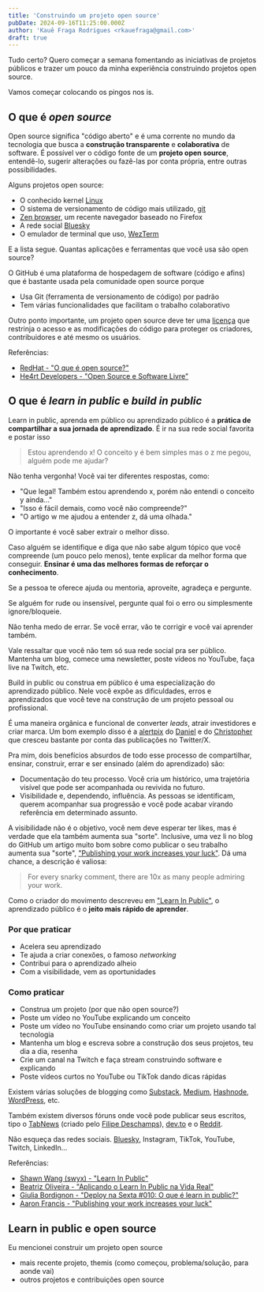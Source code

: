 ```yaml
---
title: 'Construindo um projeto open source'
pubDate: 2024-09-16T11:25:00.000Z
author: 'Kauê Fraga Rodrigues <rkauefraga@gmail.com>'
draft: true
---
```


Tudo certo? Quero começar a semana fomentando as iniciativas de projetos públicos e trazer um pouco da minha experiência construindo projetos open source.

Vamos começar colocando os pingos nos is.

## O que é *open source*

Open source significa "código aberto" e é uma corrente no mundo da tecnologia que busca a **construção transparente** e **colaborativa** de software. É possível ver o código fonte de um **projeto open source**, entendê-lo, sugerir alterações ou fazê-las por conta própria, entre outras possibilidades.

Alguns projetos open source:

- O conhecido kernel [Linux](https://github.com/torvalds/linux)
- O sistema de versionamento de código mais utilizado, [git](https://github.com/git/git)
- [Zen browser](https://github.com/zen-browser), um recente navegador baseado no Firefox
- A rede social [Bluesky](https://github.com/bluesky-social)
- O emulador de terminal que uso, [WezTerm](https://github.com/wez/wezterm)

E a lista segue. Quantas aplicações e ferramentas que você usa são open source?

O GitHub é uma plataforma de hospedagem de software (código e afins) que é bastante usada pela comunidade open source porque

- Usa Git (ferramenta de versionamento de código) por padrão
- Tem várias funcionalidades que facilitam o trabalho colaborativo

Outro ponto importante, um projeto open source deve ter uma [licença](https://choosealicense.com/) que restrinja o acesso e as modificações do código para proteger os criadores, contribuidores e até mesmo os usuários.

Referências:

- [RedHat - "O que é open source?"](https://www.redhat.com/pt-br/topics/open-source/what-is-open-source)
- [He4rt Developers - "Open Source e Software Livre"](https://dev.to/he4rt/open-source-e-software-livre-conheca-e-entenda-de-uma-vez-por-todas-o-que-cada-um-significa-15in)

## O que é *learn in public* e *build in public*

Learn in public, aprenda em público ou aprendizado público é a **prática de compartilhar a sua jornada de aprendizado**. É ir na sua rede social favorita e postar isso

> Estou aprendendo x! O conceito y é bem simples mas o z me pegou, alguém pode me ajudar?

Não tenha vergonha! Você vai ter diferentes respostas, como:

- "Que legal! Também estou aprendendo x, porém não entendi o conceito y ainda..."
- "Isso é fácil demais, como você não compreende?"
- "O artigo w me ajudou a entender z, dá uma olhada."

O importante é você saber extrair o melhor disso.

Caso alguém se identifique e diga que não sabe algum tópico que você compreende (um pouco pelo menos), tente explicar da melhor forma que conseguir. **Ensinar é uma das melhores formas de reforçar o conhecimento**.

Se a pessoa te oferece ajuda ou mentoria, aproveite, agradeça e pergunte.

Se alguém for rude ou insensível, pergunte qual foi o erro ou simplesmente ignore/bloqueie.

Não tenha medo de errar. Se você errar, vão te corrigir e você vai aprender também.

Vale ressaltar que você não tem só sua rede social pra ser público. Mantenha um blog, comece uma newsletter, poste vídeos no YouTube, faça live na Twitch, etc.

Build in public ou construa em público é uma especialização do aprendizado público. Nele você expõe as dificuldades, erros e aprendizados que você teve na construção de um projeto pessoal ou profissional.

É uma maneira orgânica e funcional de converter *leads*, atrair investidores e criar marca. Um bom exemplo disso é a [alertpix](https://www.alertpix.live/) do [Daniel](https://www.youtube.com/@daniellimae) e do [Christopher](https://bsky.app/profile/horadecodar.dev) que cresceu bastante por conta das publicações no Twitter/X.

Pra mim, dois benefícios absurdos de todo esse processo de compartilhar, ensinar, construir, errar e ser ensinado (além do aprendizado) são:

- Documentação do teu processo. Você cria um histórico, uma trajetória visível que pode ser acompanhada ou revivida no futuro.
- Visibilidade e, dependendo, influência. As pessoas se identificam, querem acompanhar sua progressão e você pode acabar virando referência em determinado assunto.

A visibilidade não é o objetivo, você nem deve esperar ter likes, mas é verdade que ela também aumenta sua "sorte". Inclusive, uma vez li no blog do GitHub um artigo muito bom sobre como publicar o seu trabalho aumenta sua "sorte", ["Publishing your work increases your luck"](https://github.com/readme/guides/publishing-your-work). Dá uma chance, a descrição é valiosa:

> For every snarky comment, there are 10x as many people admiring your work.

Como o criador do movimento descreveu em ["Learn In Public"](https://www.swyx.io/learn-in-public), o aprendizado público é o **jeito mais rápido de aprender**.

### Por que praticar

- Acelera seu aprendizado
- Te ajuda a criar conexões, o famoso *networking*
- Contribui para o aprendizado alheio
- Com a visibilidade, vem as oportunidades

### Como praticar

- Construa um projeto (por que não open source?)
- Poste um vídeo no YouTube explicando um conceito
- Poste um vídeo no YouTube ensinando como criar um projeto usando tal tecnologia
- Mantenha um blog e escreva sobre a construção dos seus projetos, teu dia a dia, resenha
- Crie um canal na Twitch e faça stream construindo software e explicando
- Poste vídeos curtos no YouTube ou TikTok dando dicas rápidas

Existem várias soluções de blogging como [Substack](https://substack.com/), [Medium](https://medium.com/), [Hashnode](https://hashnode.com/), [WordPress](https://wordpress.com/pt-br/create-blog/), etc.

Também existem diversos fóruns onde você pode publicar seus escritos, tipo o [TabNews](https://www.tabnews.com.br/) (criado pelo [Filipe Deschamps](https://www.youtube.com/@FilipeDeschamps)), [dev.to](https://dev.to/) e o [Reddit](https://www.reddit.com/).

Não esqueça das redes sociais. [Bluesky](https://bsky.app/), Instagram, TikTok, YouTube, Twitch, LinkedIn...

Referências:

- [Shawn Wang (swyx) - "Learn In Public"](https://www.swyx.io/learn-in-public)
- [Beatriz Oliveira - "Aplicando o Learn In Public na Vida Real"](https://dev.to/devrelbr/aplicando-o-learn-in-public-na-vida-real-3027)
- [Giulia Bordignon - "Deploy na Sexta #010: O que é learn in public?"](https://spacecoding.substack.com/p/deploy-na-sexta-010-o-que-e-learn)
- [Aaron Francis - "Publishing your work increases your luck"](https://github.com/readme/guides/publishing-your-work)

## Learn in public e open source

Eu mencionei construir um projeto open source

- mais recente projeto, themis (como começou, problema/solução, para aonde vai)
- outros projetos e contribuições open source
